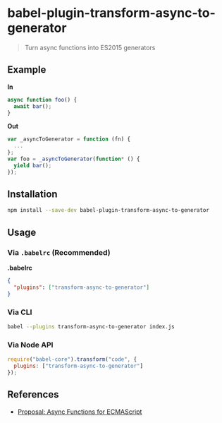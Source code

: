 # babel-plugin-transform-async-to-generator

> Turn async functions into ES2015 generators

## Example

**In**

```javascript
async function foo() {
  await bar();
}
```

**Out**

```javascript
var _asyncToGenerator = function (fn) {
  ...
};
var foo = _asyncToGenerator(function* () {
  yield bar();
});
```

## Installation

```sh
npm install --save-dev babel-plugin-transform-async-to-generator
```

## Usage

### Via `.babelrc` (Recommended)

**.babelrc**

```json
{
  "plugins": ["transform-async-to-generator"]
}
```

### Via CLI

```sh
babel --plugins transform-async-to-generator index.js
```

### Via Node API

```javascript
require("babel-core").transform("code", {
  plugins: ["transform-async-to-generator"]
});
```

## References

* [Proposal: Async Functions for ECMAScript](https://github.com/tc39/ecmascript-asyncawait)

